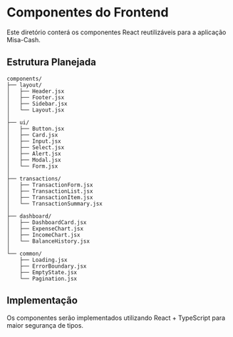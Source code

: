 # Componentes do Frontend

Este diretório conterá os componentes React reutilizáveis para a aplicação Misa-Cash.

## Estrutura Planejada

```
components/
├── layout/
│   ├── Header.jsx
│   ├── Footer.jsx
│   ├── Sidebar.jsx
│   └── Layout.jsx
│
├── ui/
│   ├── Button.jsx
│   ├── Card.jsx
│   ├── Input.jsx
│   ├── Select.jsx
│   ├── Alert.jsx
│   ├── Modal.jsx
│   └── Form.jsx
│
├── transactions/
│   ├── TransactionForm.jsx
│   ├── TransactionList.jsx
│   ├── TransactionItem.jsx
│   └── TransactionSummary.jsx
│
├── dashboard/
│   ├── DashboardCard.jsx
│   ├── ExpenseChart.jsx
│   ├── IncomeChart.jsx
│   └── BalanceHistory.jsx
│
└── common/
    ├── Loading.jsx
    ├── ErrorBoundary.jsx
    ├── EmptyState.jsx
    └── Pagination.jsx
```

## Implementação

Os componentes serão implementados utilizando React + TypeScript para maior segurança de tipos. 